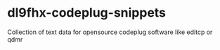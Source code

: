 # dl9fhx-codeplug-snippets
Collection of text data for opensource codeplug software like editcp or qdmr
